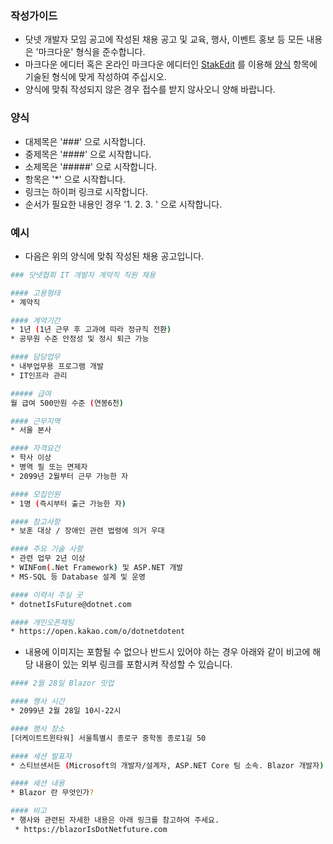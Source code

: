 ### 작성가이드

- 닷넷 개발자 모임 공고에 작성된 채용 공고 및 교육, 행사, 이벤트 홍보 등 모든 내용은 '마크다운' 형식을 준수합니다.
- 마크다운 에디터 혹은 온라인 마크다운 에디터인 [StakEdit](https://stackedit.io/app#) 를 이용해 [양식](#양식) 항목에 기술된 형식에 맞게 작성하여 주십시오.
- 양식에 맞춰 작성되지 않은 경우  접수를 받지 않사오니 양해 바랍니다.

### 양식 

- 대제목은 '###' 으로 시작합니다.
- 중제목은 '####' 으로 시작합니다.
- 소제목은 '#####' 으로 시작합니다.
- 항목은 '*' 으로 시작합니다.
- 링크는 하이퍼 링크로 시작합니다.
- 순서가 필요한 내용인 경우 '1. 2. 3. ' 으로 시작합니다.

### 예시

* 다음은 위의 양식에 맞춰 작성된 채용 공고입니다.

```bash
### 닷넷협회 IT 개발자 계약직 직원 채용

#### 고용형태
* 계약직

#### 계약기간 
* 1년 (1년 근무 후 고과에 따라 정규직 전환) 
* 공무원 수준 안정성 및 정시 퇴근 가능

#### 담당업무
* 내부업무용 프로그램 개발
* IT인프라 관리

##### 급여
월 급여 500만원 수준 (연봉6천)

#### 근무지역
* 서울 본사 

#### 자격요건
* 학사 이상 
* 병역 필 또는 면제자
* 2099년 2월부터 근무 가능한 자

#### 모집인원
* 1명 (즉시부터 출근 가능한 자)

#### 참고사항
* 보훈 대상 / 장애인 관련 법령에 의거 우대

#### 주요 기술 사항
* 관련 업무 2년 이상
* WINFom(.Net Framework) 및 ASP.NET 개발
* MS-SQL 등 Database 설계 및 운영

#### 이력서 주실 곳
* dotnetIsFuture@dotnet.com

#### 개인오픈채팅
* https://open.kakao.com/o/dotnetdotent
```

* 내용에 이미지는 포함될 수 없으나 반드시 있어야 하는 경우 아래와 같이 비고에 해당 내용이 있는 외부 링크를 포함시켜 작성할 수 있습니다.

```bash
#### 2월 28일 Blazor 밋업

#### 행사 시간
* 2099년 2월 28일 10시-22시

#### 행사 장소
[더케이트트윈타워] 서울특별시 종로구 중학동 종로1길 50

#### 세션 발표자
* 스티브샌서든 (Microsoft의 개발자/설계자, ASP.NET Core 팀 소속. Blazor 개발자)

#### 세션 내용
* Blazor 란 무엇인가?

#### 비고
* 행사와 관련된 자세한 내용은 아래 링크를 참고하여 주세요.
 * https://blazorIsDotNetfuture.com
```



